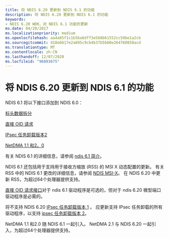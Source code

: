 ```yaml
---
title: 将 NDIS 6.20 更新到 NDIS 6.1 的功能
description: 将 NDIS 6.20 更新到 NDIS 6.1 的功能
keywords:
- NDIS 6.20 WDK，对 NDIS 6.1 功能的更新
ms.date: 04/20/2017
ms.localizationpriority: medium
ms.openlocfilehash: aa4a85f1c1b5ba6dff3e568b61552cc59be1a2cb
ms.sourcegitcommit: 418e6617e2a695c9cb4b37b5b60e264760858acd
ms.translationtype: MT
ms.contentlocale: zh-CN
ms.lasthandoff: 12/07/2020
ms.locfileid: "96803675"
---
```

# <a name="ndis-620-updates-to-ndis-61-features"></a>将 NDIS 6.20 更新到 NDIS 6.1 的功能





NDIS 6.1 将以下接口添加到 NDIS 6.0：

[标头数据拆分](header-data-split-in-ndis-6-1.md)

[直接 OID 请求](direct-oid-request-interface-in-ndis-6-1.md)

[IPsec 任务卸载版本2](ipsec-task-offload-version-2-in-ndis-6-1.md)

[NetDMA 1.1 和2。0](netdma-updates-in-ndis-6-1.md)

有关 NDIS 6.1 的详细信息，请参阅 [ndis 6.1 简介](introduction-to-ndis-6-1.md)。

NDIS 6.1 还包括用于支持用于接收方缩放 (RSS) 的 MSI X 动态配置的更新。 有关 RSS 中的 NDIS 6.1 更改的详细信息，请参阅 [NDIS MSI-X](ndis-msi-x.md)。 在 NDIS 6.20 中更新 RSS，为超过64个处理器提供支持。

[直接 OID 请求接口](direct-oid-request-interface-in-ndis-6-1.md)对于 ndis 6.1 驱动程序是可选的，但对于 ndis 6.20 微型端口驱动程序是必需的。

将不支持 NDIS 6.20 [IPsec 任务卸载版本 1](background-reading-on-ipsec.md) 。 应更新支持 IPsec 任务卸载的所有驱动程序，以支持 [ipsec 任务卸载版本 2](./introduction-to-ipsec-offload-version-2.md)。

NetDMA 1.1 和2.0 随 NDIS 6.1 一起引入。 NetDMA 2.1 与 NDIS 6.20 一起引入，为超过64个处理器提供支持。

 

